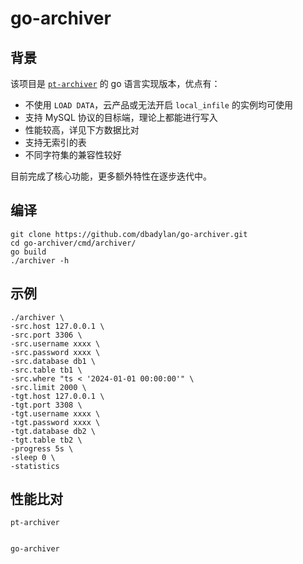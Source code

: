 # go-archiver

## 背景

该项目是 [`pt-archiver`](https://docs.percona.com/percona-toolkit/pt-archiver.html) 的 go 语言实现版本，优点有：

* 不使用 `LOAD DATA`，云产品或无法开启 `local_infile` 的实例均可使用
* 支持 MySQL 协议的目标端，理论上都能进行写入
* 性能较高，详见下方数据比对
* 支持无索引的表
* 不同字符集的兼容性较好

目前完成了核心功能，更多额外特性在逐步迭代中。

## 编译

```shell
git clone https://github.com/dbadylan/go-archiver.git
cd go-archiver/cmd/archiver/
go build
./archiver -h
```

## 示例

```shell
./archiver \
-src.host 127.0.0.1 \
-src.port 3306 \
-src.username xxxx \
-src.password xxxx \
-src.database db1 \
-src.table tb1 \
-src.where "ts < '2024-01-01 00:00:00'" \
-src.limit 2000 \
-tgt.host 127.0.0.1 \
-tgt.port 3308 \
-tgt.username xxxx \
-tgt.password xxxx \
-tgt.database db2 \
-tgt.table tb2 \
-progress 5s \
-sleep 0 \
-statistics
```

## 性能比对

`pt-archiver`

```shell

```

`go-archiver`

```shell

```